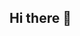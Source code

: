 ## Hi there 👋

<!--
**tinkererthinker/tinkererthinker** is a ✨ _special_ ✨ repository because its `README.md` (this file) appears on your GitHub profile.

Here are some ideas to get you started:

- 🔭 I’m currently working on the community archive.
- 🌱 I’m currently learning how to design programs.
- 👯 I’m looking to collaborate on ...
- 🤔 I’m looking for help with ...
- 💬 Ask me about ...
- 📫 How to reach me: https://x.com/trangquest
- ⚡ Fun fact: avid chess player, singing in choir
-->
